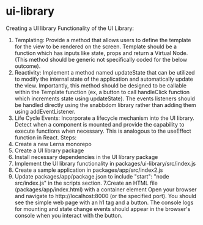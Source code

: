 # ui-library
Creating a UI library
Functionality of the UI Library:
1. Templating: Provide a method that allows users to define the template for the view to be rendered on the screen. Template should be a function which has inputs like state, props
and return a Virtual Node. (This method should be generic not specifically coded for the below outcome).
2. Reactivity: Implement a method named updateState that can be utilized to modify the
internal state of the application and automatically update the view. Importantly, this method should be designed to be callable within the Template function (ex, a button to call
handleClick function which increments state using updateState). The events listeners should be handled directly using the snabbdom library rather than adding them using addEventListener.
3. Life Cycle Events: Incorporate a lifecycle mechanism into the UI library. Detect when a component is mounted and provide the capability to execute functions when necessary. This is analogous to the useEffect function in React.
Steps:
1. Create a new Lerna monorepo
2. Create a UI library package
3. Install necessary dependencies in the UI library package
4. Implement the UI library functionality in packages/ui-library/src/index.js
5. Create a sample application in packages/app/src/index2.js
6. Update packages/app/package.json to include "start": "node src/index.js" in the scripts section.
7.Create an HTML file (packages/app/index.html) with a container element
Open your browser and navigate to http://localhost:8000 (or the specified port). You should see the simple web page with an h1 tag and a button. The console logs for mounting and state change events should appear in the browser's console when you interact with the button.
